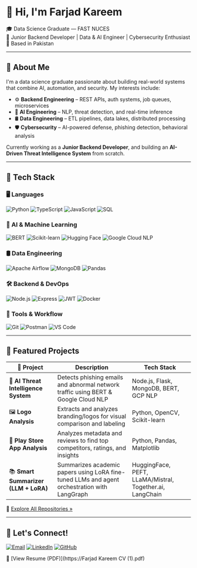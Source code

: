 # 👋 Hi, I'm Farjad Kareem

🎓 Data Science Graduate — FAST NUCES  
💼 Junior Backend Developer | Data & AI Engineer | Cybersecurity Enthusiast  
📍 Based in Pakistan  

---

## 🚀 About Me

I'm a data science graduate passionate about building real-world systems that combine AI, automation, and security. My interests include:

- ⚙️ **Backend Engineering** – REST APIs, auth systems, job queues, microservices  
- 🧠 **AI Engineering** – NLP, threat detection, and real-time inference  
- 🛢️ **Data Engineering** – ETL pipelines, data lakes, distributed processing  
- 🛡️ **Cybersecurity** – AI-powered defense, phishing detection, behavioral analysis  

Currently working as a **Junior Backend Developer**, and building an **AI-Driven Threat Intelligence System** from scratch.

---

## 🧰 Tech Stack

### 🖥️ Languages  
![Python](https://img.shields.io/badge/-Python-3776AB?style=flat&logo=python&logoColor=white)
![TypeScript](https://img.shields.io/badge/-TypeScript-3178C6?style=flat&logo=typescript&logoColor=white)
![JavaScript](https://img.shields.io/badge/-JavaScript-F7DF1E?style=flat&logo=javascript&logoColor=black)
![SQL](https://img.shields.io/badge/-SQL-4479A1?style=flat&logo=postgresql&logoColor=white)

### 🧠 AI & Machine Learning  
![BERT](https://img.shields.io/badge/-BERT-000?style=flat&logo=google&logoColor=white)
![Scikit-learn](https://img.shields.io/badge/-Scikit--Learn-F7931E?style=flat&logo=scikit-learn&logoColor=white)
![Hugging Face](https://img.shields.io/badge/-HuggingFace-FFD21F?style=flat&logo=huggingface&logoColor=black)
![Google Cloud NLP](https://img.shields.io/badge/-Google%20Cloud-4285F4?style=flat&logo=googlecloud&logoColor=white)

### 🛢️ Data Engineering  
![Apache Airflow](https://img.shields.io/badge/-Airflow-017CEE?style=flat&logo=apacheairflow&logoColor=white)
![MongoDB](https://img.shields.io/badge/-MongoDB-47A248?style=flat&logo=mongodb&logoColor=white)
![Pandas](https://img.shields.io/badge/-Pandas-150458?style=flat&logo=pandas&logoColor=white)

### 🛠️ Backend & DevOps  
![Node.js](https://img.shields.io/badge/-Node.js-339933?style=flat&logo=node.js&logoColor=white)
![Express](https://img.shields.io/badge/-Express-000000?style=flat&logo=express&logoColor=white)
![JWT](https://img.shields.io/badge/-JWT-000000?style=flat&logo=jsonwebtokens&logoColor=white)
![Docker](https://img.shields.io/badge/-Docker-2496ED?style=flat&logo=docker&logoColor=white)

### 🧪 Tools & Workflow  
![Git](https://img.shields.io/badge/-Git-F05032?style=flat&logo=git&logoColor=white)
![Postman](https://img.shields.io/badge/-Postman-FF6C37?style=flat&logo=postman&logoColor=white)
![VS Code](https://img.shields.io/badge/-VS%20Code-007ACC?style=flat&logo=visual-studio-code&logoColor=white)

---

## 🌟 Featured Projects

| 🚀 Project | Description | Tech Stack |
|-----------|-------------|------------|
| 🔐 **AI Threat Intelligence System** | Detects phishing emails and abnormal network traffic using BERT & Google Cloud NLP | Node.js, Flask, MongoDB, BERT, GCP NLP |
| 🖼️ **Logo Analysis** | Extracts and analyzes branding/logos for visual comparison and labeling | Python, OpenCV, Scikit-learn |
| 📱 **Play Store App Analysis** | Analyzes metadata and reviews to find top competitors, ratings, and insights | Python, Pandas, Matplotlib |
| 📚 **Smart Summarizer (LLM + LoRA)** | Summarizes academic papers using LoRA fine-tuned LLMs and agent orchestration with LangGraph | HuggingFace, PEFT, LLaMA/Mistral, Together.ai, LangChain |

🔗 [Explore All Repositories »](https://github.com/farjadkareem?tab=repositories)

---

## 🤝 Let's Connect!

[![Email](https://img.shields.io/badge/Email-farjad.karim22@gmail.com-D14836?style=flat&logo=gmail&logoColor=white)](mailto:farjad.karim22@gmail.com)
[![LinkedIn](https://img.shields.io/badge/LinkedIn-Farjad%20Kareem-0077B5?style=flat&logo=linkedin&logoColor=white)](www.linkedin.com/in/farjad-kareem-3a73aa2b6)
[![GitHub](https://img.shields.io/badge/GitHub-farjadkareem-181717?style=flat&logo=github&logoColor=white)](https://github.com/farjadkareem)

📄 [View Resume (PDF)](https://Farjad Kareem CV (1).pdf)
